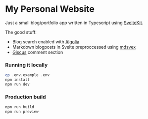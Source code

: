 # My Personal Website

Just a small blog/portfolio app written in Typescript using [SvelteKit](https://kit.svelte.dev/).

The good stuff:

- Blog search enabled with [Algolia](https://www.algolia.com/)
- Markdown blogposts in Svelte preproccessed using [mdsvex](https://mdsvex.pngwn.io/)
- [Giscus](https://giscus.app/) comment section

### Running it locally

```bash
cp .env.example .env
npm install
npm run dev
```

### Production build

```bash
npm run build
npm run preview
```
